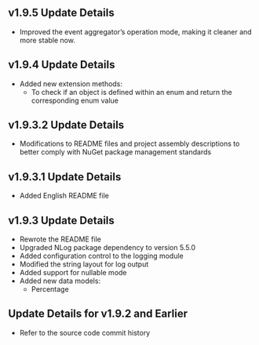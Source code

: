 ﻿## v1.9.5 Update Details

- Improved the event aggregator’s operation mode, making it cleaner and more stable now.

## v1.9.4 Update Details

- Added new extension methods:
    - To check if an object is defined within an enum and return the corresponding enum value

## v1.9.3.2 Update Details

- Modifications to README files and project assembly descriptions to better comply with NuGet package management standards

## v1.9.3.1 Update Details

- Added English README file

## v1.9.3 Update Details

- Rewrote the README file
- Upgraded NLog package dependency to version 5.5.0
- Added configuration control to the logging module
- Modified the string layout for log output
- Added support for nullable mode
- Added new data models:
    - Percentage

## Update Details for v1.9.2 and Earlier

- Refer to the source code commit history